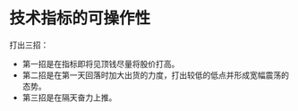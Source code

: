# 技术指标的可操作性

打出三招：

* 第一招是在指标即将见顶钱尽量将股价打高。
* 第二招是在第一天回落时加大出货的力度，打出较低的低点并形成宽幅震荡的态势。
* 第三招是在隔天奋力上推。




